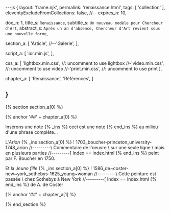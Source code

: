 ---js
{
  layout:    'frame.njk',
  permalink: 'renaissance.html',
  tags:      [ 'collection' ],
  eleventyExcludeFromCollections: false,
  //-- expires_n: 10,

  doc_n:      1,
  title_s:    `Renaissance`,
  subtitle_s: `Un nouveau modèle pour Chercheur d'Art`,
  abstract_s: `Après un an d'absence, Chercheur d'Art revient sous une nouvelle forme`,

  section_a:
  [
    'Article',
    //--'Galerie',
  ],

  script_a:
  [
    'ior.min.js',
  ],

  css_a:
  [
    'lightbox.min.css',   //: uncomment to use lightbox
    //-'video.min.css',      //: uncomment to use video
    //-'print.min.css',      //: uncomment to use print
  ],
  
  chapter_a:
  [
    'Renaissance',
    'Références',
  ]

}
---
[comment]: # (======================== Article ========================)
{% section section_a[0] %}


{% anchor '##' + chapter_a[0] %}

Insérons une note
{% _ins %}
ceci est une note
{% end_ins %}
au milieu d'une phrase complète...


L'_Arion_
{% _ins section_a[0] %}
! 1703_boucher-princeton_university-1748_arion
//---------\ Commentaire de l'oeuvre \ sur une seule ligne \ mais en plusieurs parties
//---------[ Index == index.html
{% end_ins %}
peint par F. Boucher en 1750.


Et la _Jeune fille_
{% _ins section_a[0] %}
! 1586_de~coster-new~york_sothebys-1625_young~woman
//---------\ Cette peinture est passée \ chez Sothebys à New York
//---------[ Index == index.html
{% end_ins %}
 de A. de Coster

{% anchor '##' + chapter_a[1] %}

{% end_section %}


[comment]: # (======================== Links ========================)

[a]: #Article
[b]: #Références
